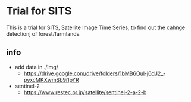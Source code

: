 # Trial for SITS
This is a trial for SITS, Satellite Image Time Series, to find out the cahnge detectionj of forest/farmlands.

## info
- add data in ./img/
  - https://drive.google.com/drive/folders/1bMB6Oul-j6dJ2_-pyxcMKXwmSb9i1pYR
- sentinel-2
  - https://www.restec.or.jp/satellite/sentinel-2-a-2-b